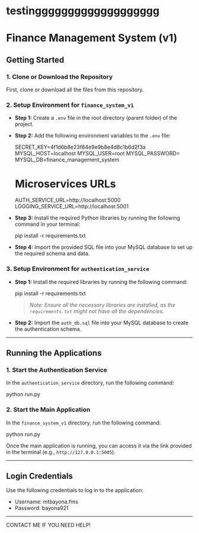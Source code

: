 # testinggggggggggggggggggg

# Finance Management System (v1)

## Getting Started

### 1. Clone or Download the Repository
First, clone or download all the files from this repository.

### 2. Setup Environment for `finance_system_v1`

- **Step 1:** Create a `.env` file in the root directory (parent folder) of the project.
- **Step 2:** Add the following environment variables to the `.env` file:

  SECRET_KEY=4f1d6b8e23f84e9e9b8e4d8c1b6d2f3a
  MYSQL_HOST=localhost
  MYSQL_USER=root
  MYSQL_PASSWORD=
  MYSQL_DB=finance_management_system

  # Microservices URLs
  AUTH_SERVICE_URL=http://localhost:5000
  LOGGING_SERVICE_URL=http://localhost:5001

- **Step 3:** Install the required Python libraries by running the following command in your terminal:

  pip install -r requirements.txt

- **Step 4:** Import the provided SQL file into your MySQL database to set up the required schema and data.

### 3. Setup Environment for `authentication_service`

- **Step 1:** Install the required libraries by running the following command:

  pip install -r requirements.txt

  > *Note: Ensure all the necessary libraries are installed, as the `requirements.txt` might not have all the dependencies.*

- **Step 2:** Import the `auth_db.sql` file into your MySQL database to create the authentication schema.

---

## Running the Applications

### 1. Start the Authentication Service
In the `authentication_service` directory, run the following command:

python run.py

### 2. Start the Main Application
In the `finance_system_v1` directory, run the following command:

python run.py

Once the main application is running, you can access it via the link provided in the terminal (e.g., `http://127.0.0.1:5005`).

---

## Login Credentials

Use the following credentials to log in to the application:

- Username: mtbayona.fms
- Password: bayona921

---

CONTACT ME IF YOU NEED HELP!
